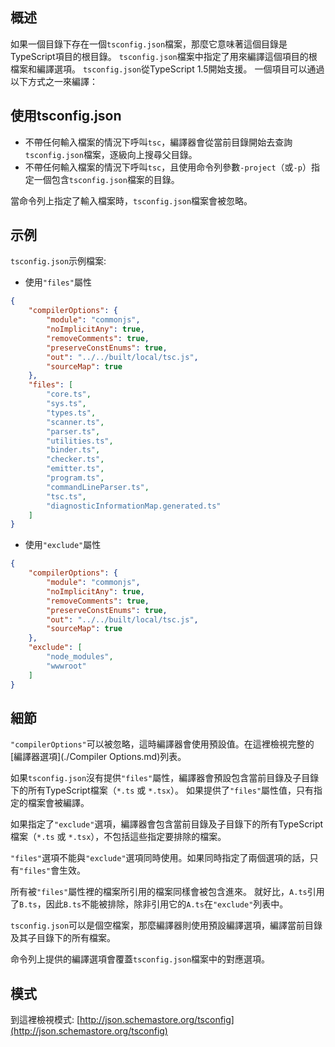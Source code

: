 ## 概述

如果一個目錄下存在一個`tsconfig.json`檔案，那麼它意味著這個目錄是TypeScript項目的根目錄。
`tsconfig.json`檔案中指定了用來編譯這個項目的根檔案和編譯選項。
`tsconfig.json`從TypeScript 1.5開始支援。
一個項目可以通過以下方式之一來編譯：

## 使用tsconfig.json

* 不帶任何輸入檔案的情況下呼叫`tsc`，編譯器會從當前目錄開始去查詢`tsconfig.json`檔案，逐級向上搜尋父目錄。
* 不帶任何輸入檔案的情況下呼叫`tsc`，且使用命令列參數`-project`（或`-p`）指定一個包含`tsconfig.json`檔案的目錄。

當命令列上指定了輸入檔案時，`tsconfig.json`檔案會被忽略。

## 示例

`tsconfig.json`示例檔案:

* 使用`"files"`屬性

```json
{
    "compilerOptions": {
        "module": "commonjs",
        "noImplicitAny": true,
        "removeComments": true,
        "preserveConstEnums": true,
        "out": "../../built/local/tsc.js",
        "sourceMap": true
    },
    "files": [
        "core.ts",
        "sys.ts",
        "types.ts",
        "scanner.ts",
        "parser.ts",
        "utilities.ts",
        "binder.ts",
        "checker.ts",
        "emitter.ts",
        "program.ts",
        "commandLineParser.ts",
        "tsc.ts",
        "diagnosticInformationMap.generated.ts"
    ]
}
```

* 使用`"exclude"`屬性

```json
{
    "compilerOptions": {
        "module": "commonjs",
        "noImplicitAny": true,
        "removeComments": true,
        "preserveConstEnums": true,
        "out": "../../built/local/tsc.js",
        "sourceMap": true
    },
    "exclude": [
        "node_modules",
        "wwwroot"
    ]
}
```

## 細節

`"compilerOptions"`可以被忽略，這時編譯器會使用預設值。在這裡檢視完整的[編譯器選項](./Compiler Options.md)列表。

如果`tsconfig.json`沒有提供`"files"`屬性，編譯器會預設包含當前目錄及子目錄下的所有TypeScript檔案（`*.ts` 或 `*.tsx`）。
如果提供了`"files"`屬性值，只有指定的檔案會被編譯。

如果指定了`"exclude"`選項，編譯器會包含當前目錄及子目錄下的所有TypeScript檔案（`*.ts` 或 `*.tsx`），不包括這些指定要排除的檔案。

`"files"`選項不能與`"exclude"`選項同時使用。如果同時指定了兩個選項的話，只有`"files"`會生效。

所有被`"files"`屬性裡的檔案所引用的檔案同樣會被包含進來。
就好比，`A.ts`引用了`B.ts`，因此`B.ts`不能被排除，除非引用它的`A.ts`在`"exclude"`列表中。

`tsconfig.json`可以是個空檔案，那麼編譯器則使用預設編譯選項，編譯當前目錄及其子目錄下的所有檔案。

命令列上提供的編譯選項會覆蓋`tsconfig.json`檔案中的對應選項。

## 模式

到這裡檢視模式: [http://json.schemastore.org/tsconfig](http://json.schemastore.org/tsconfig)
